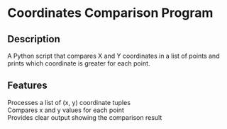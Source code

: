 # Coordinates Comparison Program <br>

## Description <br>
A Python script that compares X and Y coordinates in a list of points and prints which coordinate is greater for each point. <br>

## Features <br>
Processes a list of (x, y) coordinate tuples <br>
Compares x and y values for each point <br>
Provides clear output showing the comparison result <br>